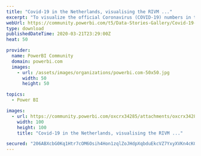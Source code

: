 ```yaml
---
title: "Covid-19 in the Netherlands, visualising the RIVM ..."
excerpt: "To visualize the official Coronavirus (COVID-19) numbers in the Netherlands, that RIVM (National Institute for Public Health and the Environment)"
webUrl: https://community.powerbi.com/t5/Data-Stories-Gallery/Covid-19-in-the-Netherlands-visualising-the-RIVM-data/m-p/985506
type: download
publishedDateTime: 2020-03-21T23:29:00Z
heat: 50

provider:
  name: PowerBI Community
  domain: powerbi.com
  images:
    - url: /assets/images/organizations/powerbi.com-50x50.jpg
      width: 50
      height: 50

topics:
  - Power BI

images:
  - url: https://community.powerbi.com/oxcrx34285/attachments/oxcrx34285/DataStoriesGallery/3539/1/CorVir1_tn.jpg
    width: 100
    height: 100
    title: "Covid-19 in the Netherlands, visualising the RIVM ..."

secured: "206ABXcbG0Kq1Htr7cOM6Osih4Hon1zqlZoJHdpXqbduEkcVZ7YxyXVKn4cKG8Xvp0ooTwd4zNIWnz+RQ/z3lKcn1H6/y4JPoPeDxpbRxdZYEFZ9zARnyd5uXrbVK+JEGiSrDAwMKKphTBcL75ZMaGef/LW/XvbGJnEKaSQPasocPR4on1IF6kMl4EiflrT/It6DyjkLfvLFa7iJBLH5fd/UQvnINF1FIcAGykYknZGw95EXG+IT6fGUAyAOQhtt7YqQ7V0qlzb4DZ0vpFsYRoxGWqT9ipH1JwNZ+usG268FtRqBf4k7ArB8ytCdBYEhoUpZ291456ZW9eU5gotM48N08ho2Kw15EDS9w0YVKWF/RiozXTnKhCbS4NoIJsQ3;4Z+PEYxVIuwrzDUbqAofIA=="
---
```


